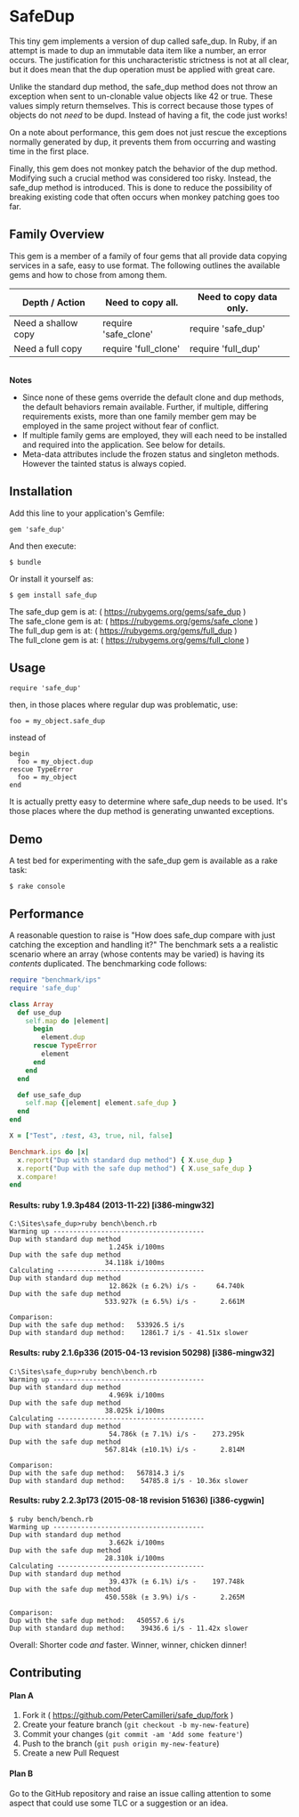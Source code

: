 # SafeDup

This tiny gem implements a version of dup called safe_dup. In Ruby, if an
attempt is made to dup an immutable data item like a number, an error occurs.
The justification for this uncharacteristic strictness is not at all clear, but
it does mean that the dup operation must be applied with great care.

Unlike the standard dup method, the safe\_dup method does not throw an
exception when sent to un-clonable value objects like 42 or true. These values
simply return themselves. This is correct because those types of objects do
not _need_ to be dupd. Instead of having a fit, the code just works!

On a note about performance, this gem does not just rescue the exceptions
normally generated by dup, it prevents them from occurring and wasting time
in the first place.

Finally, this gem does not monkey patch the behavior of the dup method.
Modifying such a crucial method was considered too risky. Instead, the
safe_dup method is introduced. This is done to reduce the possibility of
breaking existing code that often occurs when monkey patching goes too far.

## Family Overview

This gem is a member of a family of four gems that all provide data copying
services in a safe, easy to use format. The following outlines the available
gems and how to chose from among them.

Depth / Action | Need to copy all. | Need to copy data only.
---------------|------------------------------|------------
Need a shallow copy | require 'safe\_clone' | require 'safe\_dup'
Need a full copy    | require 'full\_clone' | require 'full\_dup'

<br>**Notes**
* Since none of these gems override the default clone and dup
methods, the default behaviors remain available. Further, if multiple,
differing requirements exists, more than one family member gem may be
employed in the same project without fear of conflict.
* If multiple family gems are employed, they will each need to be installed and
required into the application. See below for details.
* Meta-data attributes include the frozen status and singleton methods. However
the tainted status is always copied.


## Installation

Add this line to your application's Gemfile:

    gem 'safe_dup'

And then execute:

    $ bundle

Or install it yourself as:

    $ gem install safe_dup

The safe_dup gem is at: ( https://rubygems.org/gems/safe_dup )
<br>The safe_clone gem is at: ( https://rubygems.org/gems/safe_clone )
<br>The full_dup gem is at: ( https://rubygems.org/gems/full_dup )
<br>The full_clone gem is at: ( https://rubygems.org/gems/full_clone )

## Usage

    require 'safe_dup'

then, in those places where regular dup was problematic, use:

    foo = my_object.safe_dup

instead of

    begin
      foo = my_object.dup
    rescue TypeError
      foo = my_object
    end

It is actually pretty easy to determine where safe_dup needs to be used. It's
those places where the dup method is generating unwanted exceptions.

## Demo

A test bed for experimenting with the safe_dup gem is available as a rake task:

    $ rake console


## Performance
A reasonable question to raise is "How does safe\_dup compare with just
catching the exception and handling it?" The benchmark sets a a realistic
scenario where an array (whose contents may be varied) is having its
_contents_ duplicated. The benchmarking code follows:

```ruby
require "benchmark/ips"
require 'safe_dup'

class Array
  def use_dup
    self.map do |element|
      begin
        element.dup
      rescue TypeError
        element
      end
    end
  end

  def use_safe_dup
    self.map {|element| element.safe_dup }
  end
end

X = ["Test", :test, 43, true, nil, false]

Benchmark.ips do |x|
  x.report("Dup with standard dup method") { X.use_dup }
  x.report("Dup with the safe dup method") { X.use_safe_dup }
  x.compare!
end
```

#### Results: ruby 1.9.3p484 (2013-11-22) [i386-mingw32]
    C:\Sites\safe_dup>ruby bench\bench.rb
    Warming up --------------------------------------
    Dup with standard dup method
                             1.245k i/100ms
    Dup with the safe dup method
                            34.118k i/100ms
    Calculating -------------------------------------
    Dup with standard dup method
                             12.862k (± 6.2%) i/s -     64.740k
    Dup with the safe dup method
                            533.927k (± 6.5%) i/s -      2.661M

    Comparison:
    Dup with the safe dup method:   533926.5 i/s
    Dup with standard dup method:    12861.7 i/s - 41.51x slower

#### Results: ruby 2.1.6p336 (2015-04-13 revision 50298) [i386-mingw32]
    C:\Sites\safe_dup>ruby bench\bench.rb
    Warming up --------------------------------------
    Dup with standard dup method
                             4.969k i/100ms
    Dup with the safe dup method
                            38.025k i/100ms
    Calculating -------------------------------------
    Dup with standard dup method
                             54.786k (± 7.1%) i/s -    273.295k
    Dup with the safe dup method
                            567.814k (±10.1%) i/s -      2.814M

    Comparison:
    Dup with the safe dup method:   567814.3 i/s
    Dup with standard dup method:    54785.8 i/s - 10.36x slower

#### Results: ruby 2.2.3p173 (2015-08-18 revision 51636) [i386-cygwin]
    $ ruby bench/bench.rb
    Warming up --------------------------------------
    Dup with standard dup method
                             3.662k i/100ms
    Dup with the safe dup method
                            28.310k i/100ms
    Calculating -------------------------------------
    Dup with standard dup method
                             39.437k (± 6.1%) i/s -    197.748k
    Dup with the safe dup method
                            450.558k (± 3.9%) i/s -      2.265M

    Comparison:
    Dup with the safe dup method:   450557.6 i/s
    Dup with standard dup method:    39436.6 i/s - 11.42x slower



Overall: Shorter code  _and_ faster. Winner, winner, chicken dinner!

## Contributing

#### Plan A

1. Fork it ( https://github.com/PeterCamilleri/safe_dup/fork )
2. Create your feature branch (`git checkout -b my-new-feature`)
3. Commit your changes (`git commit -am 'Add some feature'`)
4. Push to the branch (`git push origin my-new-feature`)
5. Create a new Pull Request

#### Plan B

Go to the GitHub repository and raise an issue calling attention to some
aspect that could use some TLC or a suggestion or an idea.


